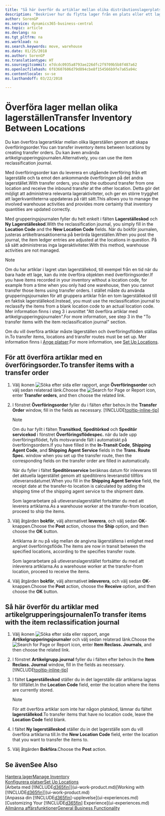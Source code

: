 ```yaml
---
title: "Så här överför du artiklar mellan olika distributionslagerplatser | Microsoft Docs"
description: "Beskriver hur du flytta lager från en plats eller ett lagerställe till en annan med grupperingsjournalen eller med överföringsorder."
author: SorenGP
ms.service: dynamics365-business-central
ms.topic: article
ms.devlang: na
ms.tgt_pltfrm: na
ms.workload: na
ms.search.keywords: move, warehouse
ms.date: 01/25/2018
ms.author: SorenGP
ms.translationtype: HT
ms.sourcegitcommit: e7dcdc0935a8793ae226dfc2f9709b5b8f487a62
ms.openlocfilehash: 6f83607606d79d894cbe8f154566b9fe7a65a94c
ms.contentlocale: sv-se
ms.lasthandoff: 03/22/2018

---
```

# <a name="transfer-inventory-between-locations"></a><span data-ttu-id="3feaf-103">Överföra lager mellan olika lagerställen</span><span class="sxs-lookup"><span data-stu-id="3feaf-103">Transfer Inventory Between Locations</span></span>
<span data-ttu-id="3feaf-104">Du kan överföra lagerartiklar mellan olika lägerställen genom att skapa överföringsorder.</span><span class="sxs-lookup"><span data-stu-id="3feaf-104">You can transfer inventory items between locations by creating transfer orders.</span></span> <span data-ttu-id="3feaf-105">Du kan även använda artikelgrupperingsjournalen.</span><span class="sxs-lookup"><span data-stu-id="3feaf-105">Alternatively, you can use the item reclassification journal.</span></span>

<span data-ttu-id="3feaf-106">Med överföringsorder kan du leverera en utgående överföring från ett lagerställe och ta emot den ankommande överföringen på det andra lagerstället.</span><span class="sxs-lookup"><span data-stu-id="3feaf-106">With transfer orders, you ship the outbound transfer from one location and receive the inbound transfer at the other location.</span></span> <span data-ttu-id="3feaf-107">Detta gör det möjligt att administrera relevanta lageraktiviteter, och ger en större trygghet att lagerkvantiteterna uppdateras på rätt sätt.</span><span class="sxs-lookup"><span data-stu-id="3feaf-107">This allows you to manage the involved warehouse activities and provides more certainty that inventory quantities are updated correctly.</span></span>

<span data-ttu-id="3feaf-108">Med grupperingsjournalen fyller du helt enkelt i fälten **Lagerställeskod** och **Ny Lagerställeskod**.</span><span class="sxs-lookup"><span data-stu-id="3feaf-108">With the reclassification journal, you simply fill in the **Location Code** and the **New Location Code** fields.</span></span> <span data-ttu-id="3feaf-109">När du bokför journalen, justeras artikeltransaktionerna på berörda lägerställen.</span><span class="sxs-lookup"><span data-stu-id="3feaf-109">When you post the journal, the item ledger entries are adjusted at the locations in question.</span></span> <span data-ttu-id="3feaf-110">På så sätt administreras inga lageraktiviteter.</span><span class="sxs-lookup"><span data-stu-id="3feaf-110">With this method, warehouse activities are not managed.</span></span>

> [!NOTE]  
>   <span data-ttu-id="3feaf-111">Om du har artiklar i lagret utan lagerställekod, till exempel från en tid när du bara hade ett lage, kan du inte överföra objekten med överföringsorder.</span><span class="sxs-lookup"><span data-stu-id="3feaf-111">If you have items recorded in your inventory without a location code, for example from a time when you only had one warehouse, then you cannot transfer those items using transfer orders.</span></span> <span data-ttu-id="3feaf-112">I stället måste du använda grupperingsjournalen för att gruppera artiklar från en tom lagerställekod till en faktisk lagerställekod.</span><span class="sxs-lookup"><span data-stu-id="3feaf-112">Instead, you must use the reclassification journal to reclassify the items from a blank location code to an actual location code.</span></span>  <span data-ttu-id="3feaf-113">Mer information finns i steg 3 i avsnittet "Att överföra artiklar med artikelgrupperingsjournalen".</span><span class="sxs-lookup"><span data-stu-id="3feaf-113">For more information, see step 3 in the "To transfer items with the item reclassification journal" section.</span></span>

<span data-ttu-id="3feaf-114">Om du vill överföra artiklar måste lägerställen och överföringsflöden ställas in.</span><span class="sxs-lookup"><span data-stu-id="3feaf-114">To transfer items, locations and transfer routes must be set up.</span></span> <span data-ttu-id="3feaf-115">Mer information finns i [Ange platser](inventory-how-setup-locations.md).</span><span class="sxs-lookup"><span data-stu-id="3feaf-115">For more information, see [Set Up Locations](inventory-how-setup-locations.md).</span></span>

## <a name="to-transfer-items-with-a-transfer-order"></a><span data-ttu-id="3feaf-116">För att överföra artiklar med en överföringsorder.</span><span class="sxs-lookup"><span data-stu-id="3feaf-116">To transfer items with a transfer order</span></span>
1. <span data-ttu-id="3feaf-117">Välj ikonen ![Söka efter sida eller rapport](media/ui-search/search_small.png "Ikonen Söka efter sida eller rapport"), ange **Överföringsorder** och välj sedan relaterad länk.</span><span class="sxs-lookup"><span data-stu-id="3feaf-117">Choose the ![Search for Page or Report](media/ui-search/search_small.png "Search for Page or Report icon") icon, enter **Transfer orders**, and then choose the related link.</span></span>
2. <span data-ttu-id="3feaf-118">I fönstret **Överföringsorder** fyller du i fälten efter behov.</span><span class="sxs-lookup"><span data-stu-id="3feaf-118">In the **Transfer Order** window, fill in the fields as necessary.</span></span> [!INCLUDE[tooltip-inline-tip](includes/tooltip-inline-tip_md.md)]

    > [!NOTE]  
    >   <span data-ttu-id="3feaf-119">Om du har fyllt i fälten **Transitkod**, **Speditörkod** och **Speditör servicekod** i fönstret **Överföringsflödespec.** när du lade upp överföringsflödet, fylls motsvarande fält i automatiskt på överföringsordern.</span><span class="sxs-lookup"><span data-stu-id="3feaf-119">If you have filled in the **In-Transit Code**, **Shipping Agent Code**, and **Shipping Agent Service** fields in the **Trans. Route Spec.** window when you set up the transfer route, then the corresponding fields on the transfer order are filled in automatically.</span></span>

    <span data-ttu-id="3feaf-120">När du fyller i fältet **Speditörsservice** beräknas datum för inleverans till det aktuella lagerstället genom att speditörens leveranstid tillförs utleveransdatumet.</span><span class="sxs-lookup"><span data-stu-id="3feaf-120">When you fill in the **Shipping Agent Service** field, the receipt date at the transfer-to location is calculated by adding the shipping time of the shipping agent service to the shipment date.</span></span>

    <span data-ttu-id="3feaf-121">Som lagerarbetare på utleveranslagerstället fortsätter du med att leverera artiklarna.</span><span class="sxs-lookup"><span data-stu-id="3feaf-121">As a warehouse worker at the transfer-from location, proceed to ship the items.</span></span>
3. <span data-ttu-id="3feaf-122">Välj åtgärden **bokför**, välj alternativet **leverera**, och välj sedan **OK**-knappen.</span><span class="sxs-lookup"><span data-stu-id="3feaf-122">Choose the **Post** action, choose the **Ship** option, and then choose the **OK** button.</span></span>

    <span data-ttu-id="3feaf-123">Artiklarna är nu på väg mellan de angivna lägerställena i enlighet med angivet överföringsflöde.</span><span class="sxs-lookup"><span data-stu-id="3feaf-123">The items are now in transit between the specified locations, according to the specifies transfer route.</span></span>

    <span data-ttu-id="3feaf-124">Som lagerarbetare på utleveranslagerstället fortsätter du med att inleverera artiklarna.</span><span class="sxs-lookup"><span data-stu-id="3feaf-124">As a warehouse worker at the transfer-from location, proceed to receive the items.</span></span>
4. <span data-ttu-id="3feaf-125">Välj åtgärden **bokför**, välj alternativet **inleverera**, och välj sedan **OK**-knappen.</span><span class="sxs-lookup"><span data-stu-id="3feaf-125">Choose the **Post** action, choose the **Receive** option, and then choose the **OK** button.</span></span>

## <a name="to-transfer-items-with-the-item-reclassification-journal"></a><span data-ttu-id="3feaf-126">Så här överför du artiklar med artikelgrupperingsjournalen</span><span class="sxs-lookup"><span data-stu-id="3feaf-126">To transfer items with the item reclassification journal</span></span>
1. <span data-ttu-id="3feaf-127">Välj ikonen ![Söka efter sida eller rapport](media/ui-search/search_small.png "Ikonen Söka efter sida eller rapport"), ange **Artikelgrupperingsjournaler** och välj sedan relaterad länk.</span><span class="sxs-lookup"><span data-stu-id="3feaf-127">Choose the ![Search for Page or Report](media/ui-search/search_small.png "Search for Page or Report icon") icon, enter **Item Reclass. Journals**, and then choose the related link.</span></span>
2. <span data-ttu-id="3feaf-128">I fönstret **Artikelgrupp.journal** fyller du i fälten efter behov.</span><span class="sxs-lookup"><span data-stu-id="3feaf-128">In the **Item Reclass. Journal** window, fill in the fields as necessary.</span></span> [!INCLUDE[tooltip-inline-tip](includes/tooltip-inline-tip_md.md)]
3. <span data-ttu-id="3feaf-129">I fältet **Lagerställeskod** ställer du in det lagerställe där artiklarna lagras för tillfället.</span><span class="sxs-lookup"><span data-stu-id="3feaf-129">In the **Location Code** field, enter the location where the items are currently stored.</span></span>

    > [!NOTE]  
    >   <span data-ttu-id="3feaf-130">För att överföra artiklar som inte har någon platskod, lämnar du fältet **lagerställekod**.</span><span class="sxs-lookup"><span data-stu-id="3feaf-130">To transfer items that have no location code, leave the **Location Code** field blank.</span></span>
4. <span data-ttu-id="3feaf-131">I fältet **Ny lagerställeskod** ställer du in det lagerställe som du vill överföra artiklarna till.</span><span class="sxs-lookup"><span data-stu-id="3feaf-131">In the **New Location Code** field, enter the location that you want to transfer the items to.</span></span>
5. <span data-ttu-id="3feaf-132">Välj åtgärden **Bokföra**.</span><span class="sxs-lookup"><span data-stu-id="3feaf-132">Choose the **Post** action.</span></span>

## <a name="see-also"></a><span data-ttu-id="3feaf-133">Se även</span><span class="sxs-lookup"><span data-stu-id="3feaf-133">See Also</span></span>
[<span data-ttu-id="3feaf-134">Hantera lager</span><span class="sxs-lookup"><span data-stu-id="3feaf-134">Manage Inventory</span></span>](inventory-manage-inventory.md)  
[<span data-ttu-id="3feaf-135">Konfigurera platser</span><span class="sxs-lookup"><span data-stu-id="3feaf-135">Set Up Locations</span></span>](inventory-how-setup-locations.md)  
<span data-ttu-id="3feaf-136">[Arbeta med [!INCLUDE[d365fin](includes/d365fin_md.md)]](ui-work-product.md)</span><span class="sxs-lookup"><span data-stu-id="3feaf-136">[Working with [!INCLUDE[d365fin](includes/d365fin_md.md)]](ui-work-product.md)</span></span>  
<span data-ttu-id="3feaf-137">[Anpassa din [!INCLUDE[d365fin](includes/d365fin_md.md)]-upplevelse](ui-experiences.md)</span><span class="sxs-lookup"><span data-stu-id="3feaf-137">[Customizing Your [!INCLUDE[d365fin](includes/d365fin_md.md)] Experience](ui-experiences.md)</span></span>  
[<span data-ttu-id="3feaf-138">Allmänna affärsfunktioner</span><span class="sxs-lookup"><span data-stu-id="3feaf-138">General Business Functionality</span></span>](ui-across-business-areas.md)

